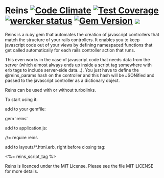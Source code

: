 # Reins [![Code Climate](https://codeclimate.com/github/weareredlight/reins/badges/gpa.svg)](https://codeclimate.com/github/weareredlight/reins) [![Test Coverage](https://codeclimate.com/github/weareredlight/reins/badges/coverage.svg)](https://codeclimate.com/github/weareredlight/reins) [![wercker status](https://app.wercker.com/status/6ea31467d299403dc3bac9f6bd962d96/s/master "wercker status")](https://app.wercker.com/project/bykey/6ea31467d299403dc3bac9f6bd962d96) [![Gem Version](https://badge.fury.io/rb/reins.svg)](http://badge.fury.io/rb/reins) ![](http://ruby-gem-downloads-badge.herokuapp.com/reins)

Reins is a ruby gem that automates the creation of javascript controllers that match the structure of your rails controllers.
It enables you to keep javascript code out of your views by defining namespaced functions that get called automatically for each rails controller action that runs.

This even works in the case of javascript code that needs data from the server (which almost always ends up inside a script tag somewhere with erb tags to include server-side data...).
You just have to define the @reins_params hash on the controller and this hash will be JSONified and passed to the javascript controller as a dictionary object.

Reins can be used with or without turbolinks.


To start using it:

add to your gemfile:

  gem 'reins'


add to application.js:

  //= require reins


add to layouts/*.html.erb, right before </body> closing tag:

  <%= reins_script_tag %>



Reins is licenced under the MIT License. Please see the file MIT-LICENSE for more details.
